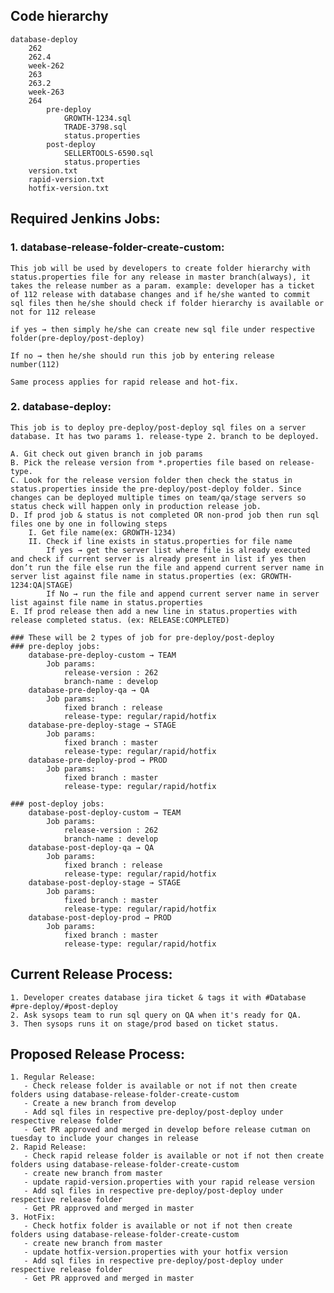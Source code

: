 ## Code hierarchy 
	database-deploy
		262
		262.4
		week-262
		263
		263.2
		week-263
		264
			pre-deploy
				GROWTH-1234.sql
				TRADE-3798.sql
				status.properties
			post-deploy
				SELLERTOOLS-6590.sql
				status.properties
		version.txt
		rapid-version.txt
		hotfix-version.txt


## Required Jenkins Jobs:
### 1. database-release-folder-create-custom: 
	This job will be used by developers to create folder hierarchy with status.properties file for any release in master branch(always), it takes the release number as a param. example: developer has a ticket of 112 release with database changes and if he/she wanted to commit sql files then he/she should check if folder hierarchy is available or not for 112 release
	
	if yes → then simply he/she can create new sql file under respective folder(pre-deploy/post-deploy)
	
	If no → then he/she should run this job by entering release number(112)
	
	Same process applies for rapid release and hot-fix.

### 2. database-deploy: 
	This job is to deploy pre-deploy/post-deploy sql files on a server database. It has two params 1. release-type 2. branch to be deployed.

	A. Git check out given branch in job params
	B. Pick the release version from *.properties file based on release-type. 
	C. Look for the release version folder then check the status in status.properties inside the pre-deploy/post-deploy folder. Since changes can be deployed multiple times on team/qa/stage servers so status check will happen only in production release job.
	D. If prod job & status is not completed OR non-prod job then run sql files one by one in following steps
		I. Get file name(ex: GROWTH-1234)
		II. Check if line exists in status.properties for file name
			If yes → get the server list where file is already executed and check if current server is already present in list if yes then don’t run the file else run the file and append current server name in server list against file name in status.properties (ex: GROWTH-1234:QA|STAGE)
			If No → run the file and append current server name in server list against file name in status.properties
	E. If prod release then add a new line in status.properties with release completed status. (ex: RELEASE:COMPLETED)

	### These will be 2 types of job for pre-deploy/post-deploy
	### pre-deploy jobs:
		database-pre-deploy-custom → TEAM
			Job params: 
				release-version : 262
				branch-name : develop
		database-pre-deploy-qa → QA
			Job params:
				fixed branch : release
				release-type: regular/rapid/hotfix
		database-pre-deploy-stage → STAGE
			Job params:
				fixed branch : master
				release-type: regular/rapid/hotfix
		database-pre-deploy-prod → PROD
			Job params:
				fixed branch : master
				release-type: regular/rapid/hotfix
				
	### post-deploy jobs:
		database-post-deploy-custom → TEAM
			Job params: 
				release-version : 262
				branch-name : develop
		database-post-deploy-qa → QA
			Job params:
				fixed branch : release
				release-type: regular/rapid/hotfix
		database-post-deploy-stage → STAGE
			Job params:
				fixed branch : master
				release-type: regular/rapid/hotfix
		database-post-deploy-prod → PROD
			Job params:
				fixed branch : master
				release-type: regular/rapid/hotfix
## Current Release Process:
	1. Developer creates database jira ticket & tags it with #Database #pre-deploy/#post-deploy
	2. Ask sysops team to run sql query on QA when it's ready for QA.
	3. Then sysops runs it on stage/prod based on ticket status.
	
## Proposed Release Process:
	1. Regular Release: 
	   - Check release folder is available or not if not then create folders using database-release-folder-create-custom 
	   - Create a new branch from develop
	   - Add sql files in respective pre-deploy/post-deploy under respective release folder
	   - Get PR approved and merged in develop before release cutman on tuesday to include your changes in release
	2. Rapid Release:
	   - Check rapid release folder is available or not if not then create folders using database-release-folder-create-custom  
	   - create new branch from master
	   - update rapid-version.properties with your rapid release version
	   - Add sql files in respective pre-deploy/post-deploy under respective release folder
	   - Get PR approved and merged in master
	3. HotFix:
	   - Check hotfix folder is available or not if not then create folders using database-release-folder-create-custom  
	   - create new branch from master
	   - update hotfix-version.properties with your hotfix version
	   - Add sql files in respective pre-deploy/post-deploy under respective release folder
	   - Get PR approved and merged in master
